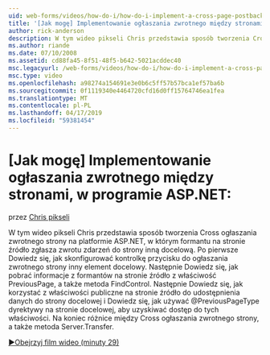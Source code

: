 ```yaml
---
uid: web-forms/videos/how-do-i/how-do-i-implement-a-cross-page-postback-in-aspnet
title: '[Jak mogę] Implementowanie ogłaszania zwrotnego między stronami w programie ASP.NET: | Dokumentacja firmy Microsoft'
author: rick-anderson
description: W tym wideo pikseli Chris przedstawia sposób tworzenia Cross ogłaszania zwrotnego strony w programie ASP.NET, w którym formantu na stronie źródło wywołuje zdarzenia zwrotu, inny element docelowy...
ms.author: riande
ms.date: 07/10/2008
ms.assetid: cd88fa45-8f51-48f5-b642-5021acddec40
msc.legacyurl: /web-forms/videos/how-do-i/how-do-i-implement-a-cross-page-postback-in-aspnet
msc.type: video
ms.openlocfilehash: a98274a154691e3e0b6c5ff57b57bca1ef57ba6b
ms.sourcegitcommit: 0f1119340e4464720cfd16d0ff15764746ea1fea
ms.translationtype: MT
ms.contentlocale: pl-PL
ms.lasthandoff: 04/17/2019
ms.locfileid: "59381454"
---
```

# <a name="how-do-i-implement-a-cross-page-postback-in-aspnet"></a>[Jak mogę] Implementowanie ogłaszania zwrotnego między stronami, w programie ASP.NET:

przez [Chris pikseli](https://twitter.com/chrispels)

W tym wideo pikseli Chris przedstawia sposób tworzenia Cross ogłaszania zwrotnego strony na platformie ASP.NET, w którym formantu na stronie źródło zgłasza zwrotu zdarzeń do strony inną docelową. Po pierwsze Dowiedz się, jak skonfigurować kontrolkę przycisku do ogłaszania zwrotnego strony inny element docelowy. Następnie Dowiedz się, jak pobrać informacje z formantów na stronie źródło z właściwość PreviousPage, a także metoda FindControl. Następnie Dowiedz się, jak korzystać z właściwości publiczne na stronie źródło do udostępnienia danych do strony docelowej i Dowiedz się, jak używać @PreviousPageType dyrektywy na stronie docelowej, aby uzyskiwać dostęp do tych właściwości. Na koniec różnice między Cross ogłaszania zwrotnego strony, a także metoda Server.Transfer.

[&#9654;Obejrzyj film wideo (minuty 29)](https://channel9.msdn.com/Blogs/ASP-NET-Site-Videos/how-do-i-implement-a-cross-page-postback-in-aspnet)
